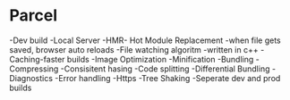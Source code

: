 
# Parcel
-Dev build
-Local Server
-HMR- Hot Module Replacement -when file gets saved, browser auto reloads
-File watching algoritm -written in c++
-Caching-faster builds
-Image Optimization
-Minification
-Bundling
-Compressing
-Consisitent hasing
-Code splitting
-Differential Bundling
-Diagnostics
-Error handling
-Https
-Tree Shaking
-Seperate dev and prod builds